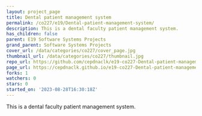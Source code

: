 ```yaml
---
layout: project_page
title: Dental patient management system
permalink: /co227/e19/Dental-patient-management-system/
description: This is a dental faculty patient management system.
has_children: false
parent: E19 Software Systems Projects
grand_parent: Software Systems Projects
cover_url: /data/categories/co227/cover_page.jpg
thumbnail_url: /data/categories/co227/thumbnail.jpg
repo_url: https://github.com/cepdnaclk/e19-co227-Dental-patient-management-system
page_url: https://cepdnaclk.github.io/e19-co227-Dental-patient-management-system
forks: 1
watchers: 0
stars: 0
started_on: '2023-08-28T16:30:18Z'
---
```


This is a dental faculty patient management system.